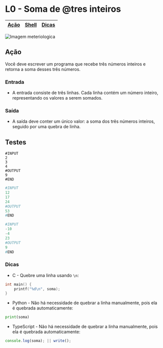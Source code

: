 # L0 - Soma de @tres inteiros

[Ação](#ação) | [Shell](#shell) | [Dicas](#dicas)
-- | -- | --

![Imagem meteriologica](https://raw.githubusercontent.com/qxcodefup/arcade/master/base/tres/cover.jpg)

## Ação

Você deve escrever um programa que recebe três números inteiros e retorna a soma desses três números.

### Entrada

- A entrada consiste de três linhas. Cada linha contém um número inteiro, representando os valores a serem somados.
### Saída

- A saída deve conter um único valor: a soma dos três números inteiros, seguido por uma quebra de linha.


## Testes

```
#INPUT
2
3
4
#OUTPUT
9
#END
```

```py
#INPUT
12
17
24
#OUTPUT
53
#END
```

```py
#INPUT
-10
-4
23
#OUTPUT
9
#END
```

### Dicas

- C - Quebre uma linha usando `\n`:
``` c
int main() {
    printf("%d\n", soma);
}
```

- Python - Não há necessidade de quebrar a linha manualmente, pois ela é quebrada automaticamente:
``` python
print(soma)
```

- TypeScript - Não há necessidade de quebrar a linha manualmente, pois ela é quebrada automaticamente:
``` ts
console.log(soma); || write();
```
